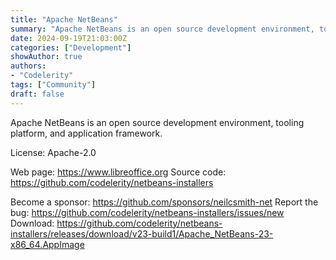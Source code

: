 ```yaml
---
title: "Apache NetBeans"
summary: "Apache NetBeans is an open source development environment, tooling platform, and application framework."
date: 2024-09-19T21:03:00Z
categories: ["Development"]
showAuthor: true
authors:
- "Codelerity"
tags: ["Community"]
draft: false
---
```


Apache NetBeans is an open source development environment, tooling platform, and application framework.

License: Apache-2.0

Web page: <https://www.libreoffice.org>
Source code: <https://github.com/codelerity/netbeans-installers>

Become a sponsor: <https://github.com/sponsors/neilcsmith-net>
Report the bug: <https://github.com/codelerity/netbeans-installers/issues/new>
Download: <https://github.com/codelerity/netbeans-installers/releases/download/v23-build1/Apache_NetBeans-23-x86_64.AppImage>
